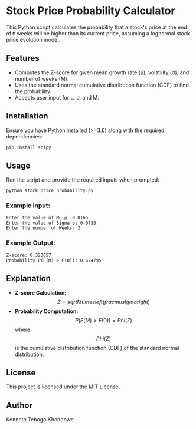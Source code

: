 # Stock Price Probability Calculator

This Python script calculates the probability that a stock's price at the end of `M` weeks will be higher than its current price, assuming a lognormal stock price evolution model.

## Features
- Computes the Z-score for given mean growth rate (μ), volatility (σ), and number of weeks (M).
- Uses the standard normal cumulative distribution function (CDF) to find the probability.
- Accepts user input for μ, σ, and M.

## Installation
Ensure you have Python installed (>=3.6) along with the required dependencies:
```sh
pip install scipy
```

## Usage
Run the script and provide the required inputs when prompted:
```sh
python stock_price_probability.py
```

### Example Input:
```
Enter the value of Mu μ: 0.0165
Enter the value of Sigma σ: 0.0730
Enter the number of Weeks: 2
```

### Example Output:
```
Z-score: 0.320057
Probability P(F(M) > F(0)): 0.624795
```

## Explanation
- **Z-score Calculation:**
  $$ Z = sqrt{M} times left(frac{mu}{sigma}right) $$
- **Probability Computation:**
  $$ P(F(M) > F(0)) = Phi(Z) $$
  where $$ Phi(Z) $$ is the cumulative distribution function (CDF) of the standard normal distribution.

## License
This project is licensed under the MIT License.

## Author
Kenneth Tebogo Khondowe

